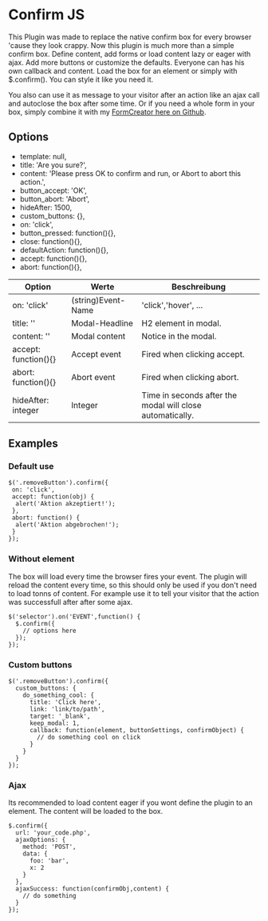 # Confirm JS

This Plugin was made to replace the native confirm box for every browser 'cause they look crappy. Now this plugin is much more than a simple confirm box. Define content, add forms or load content lazy or eager with ajax. Add more buttons or customize the defaults. Everyone can has his own callback and content. Load the box for an element or simply with $.confirm(). You can style it like you need it.

You also can use it as message to your visitor after an action like an ajax call and autoclose the box after some time. Or if you need a whole form in your box, simply combine it with my [FormCreator here on Github](https://github.com/Sioweb/jquery.createForm.js).

## Options

- template: null,
- title: 'Are you sure?',
- content: 'Please press OK to confirm and run, or Abort to abort this action.',
- button_accept: 'OK',
- button_abort: 'Abort',
- hideAfter: 1500,
- custom_buttons: {},
- on: 'click',
- button_pressed: function(){},
- close: function(){},
- defaultAction: function(){},
- accept: function(){},
- abort: function(){},

<table width="100%">
	<thead>
		<tr>
			<th>Option</th><th>Werte</th><th>Beschreibung</th>
		</tr>
	</thead>
	<tbody>
		<tr>
			<td>on: 'click'</td>
			<td>(string)Event-Name</td>
			<td>'click','hover', ...</td>
		</tr>
		<tr>
			<td>title: ''</td>
			<td>Modal-Headline</td>
			<td>H2 element in modal.</td>
		</tr>
		<tr>
			<td>content: ''</td>
			<td>Modal content</td>
			<td>Notice in the modal.</td>
		</tr>
		<tr>
			<td>accept: function(){}</td>
			<td>Accept event</td>
			<td>Fired when clicking accept.</td>
		</tr>
		<tr>
			<td>abort: function(){}</td>
			<td>Abort event</td>
			<td>Fired when clicking abort.</td>
		</tr>
		<tr>
			<td>hideAfter: integer</td>
			<td>Integer</td>
			<td>Time in seconds after the modal will close automatically.</td>
		</tr>
	</tbody>
</table>
 
## Examples

### Default use

```
$('.removeButton').confirm({
 on: 'click',
 accept: function(obj) {
  alert('Aktion akzeptiert!');
 },
 abort: function() {
  alert('Aktion abgebrochen!');
 }
});
```

### Without element

The box will load every time the browser fires your event. The plugin will reload the content every time, so this should only be used if you don't need to load tonns of content. For example use it to tell your visitor that the action was successfull after after some ajax.

```
$('selector').on('EVENT',function() {
  $.confirm({
    // options here
  });
});
```

### Custom buttons

```
$('.removeButton').confirm({
  custom_buttons: {
    do_something_cool: {
      title: 'Click here',
      link: 'link/to/path',
      target: '_blank',
      keep_modal: 1,
      callback: function(element, buttonSettings, confirmObject) {
      	// do something cool on click
      }
    }
  }
});
```

### Ajax

Its recommended to load content eager if you wont define the plugin to an element. The content will be loaded to the box.

```
$.confirm({
  url: 'your_code.php',
  ajaxOptions: {
    method: 'POST',
    data: {
      foo: 'bar',
      x: 2
    }
  },
  ajaxSuccess: function(confirmObj,content) {
    // do something
  }
});
``` 
